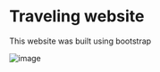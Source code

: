 # Traveling website

This website was built using bootstrap

![image](https://user-images.githubusercontent.com/112868702/233259406-d2b23d72-2ba7-4d13-b664-ae2f2d13467e.png)
